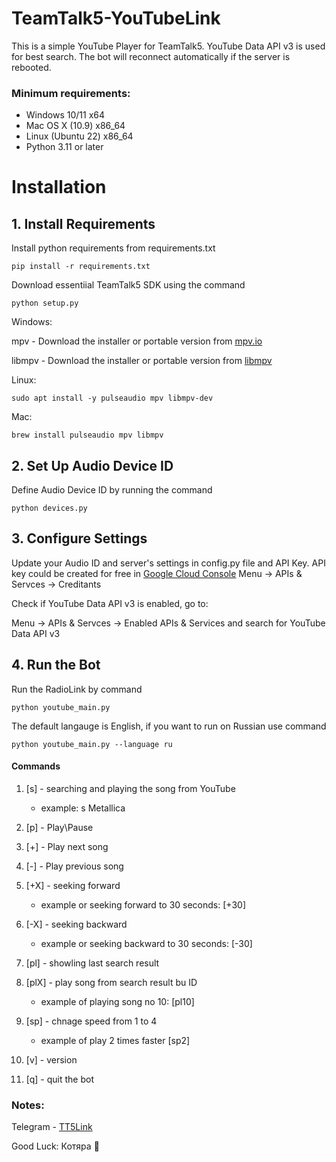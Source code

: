 # TeamTalk5-YouTubeLink
This is a simple YouTube Player for TeamTalk5. YouTube Data API v3 is used for best search. The bot will reconnect automatically if the server is rebooted.

### Minimum requirements:
* Windows 10/11       x64
* Mac OS X (10.9)     x86_64
* Linux (Ubuntu 22)   x86_64
* Python 3.11 or later

# Installation 

## 1. Install Requirements
Install python requirements from requirements.txt
```shell script
pip install -r requirements.txt
```
Download essentiial TeamTalk5 SDK using the command
```shell script
python setup.py
```
Windows:

mpv - Download the installer or portable version from <a href="https://mpv.io/installation/"> mpv.io</a>

libmpv - Download the installer or portable version from <a href="https://mpv.io/installation/"> libmpv </a>


Linux:
```shell script
sudo apt install -y pulseaudio mpv libmpv-dev
```
Mac:
```shell script
brew install pulseaudio mpv libmpv
```
## 2. Set Up Audio Device ID
Define Audio Device ID by running the command
```shell script
python devices.py
```

## 3. Configure Settings
Update your Audio ID and server's settings in config.py file and API Key.
API key could be created for free in <a href = "https://console.cloud.google.com/"> Google Cloud Console</a>
Menu -> APIs & Servces -> Creditants

Check if YouTube Data API v3 is enabled, go to:


Menu -> APIs & Servces -> Enabled APIs & Services
and search for YouTube Data API v3

## 4. Run the Bot
Run the RadioLink by command
```shell script
python youtube_main.py
```

The default langauge is English, if you want to run on Russian use command
```shell script
python youtube_main.py --language ru
```
#### Commands
1. [s] - searching and playing the song from YouTube
    - example: s Metallica

2. [p] - Play\Pause
3. [+] - Play next song
4. [-] - Play previous song
5. [+X] - seeking forward 
    - example or seeking forward to 30 seconds: [+30]
6. [-X] - seeking backward
    - example or seeking backward to 30 seconds: [-30]
7. [pl] - showling last search result 
8. [plX] - play song from search result bu ID
    - example of playing song no 10: [pl10]
9. [sp] - chnage speed from 1 to 4
    - example of play 2 times faster [sp2]  
9. [v] - version
9. [q] - quit the bot     

### Notes:

Telegram - <a href="https://t.me/TT5Link"> TT5Link</a>

Good Luck:
Котяра 🐾

